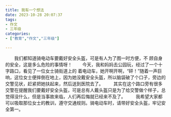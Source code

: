 ```yaml
---
title: 我有一个想法
date: 2023-10-28 20:07:37
tags:
- 作文
- 三年级
categories:
- ["教育","作文","三年级"]

---
```

&emsp;&emsp;我们都知道骑电动车要戴好安全头盔，可是有人为了图一时方便，不
顾自身的安全，这是多么危险的事情呀！
&emsp;&emsp;今天，我和妈妈去公园玩，经过了一个十字路口，看见了一位女士骑街道上的
着电动车，她开啊开啊，“砰！”随着一声巨响，这位女士便摔倒在地上，因为她没戴安全头盔，所以脑袋破了个口子，旁边的交警见状，赶紧把她扶起来，然后送到医院去了。
&emsp;&emsp;其实在这个路口旁有很多交警在提醒我们要戴好安全头盔，可是总有人戴头盔只是为了给交警做个样子，总觉得没什么，但是当事故来临，人们再后悔就已经来不及了。
&emsp;&emsp;我希望大家都可以吸取那位女士的教训，遵守交通规则。骑电动车时，请带好安全头盔，牢记安全第一。
